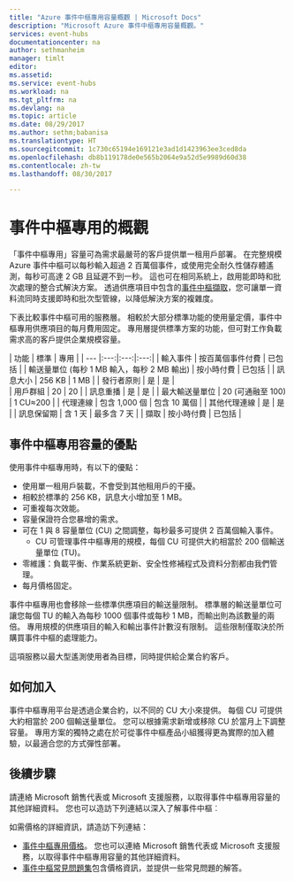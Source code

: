 ```yaml
---
title: "Azure 事件中樞專用容量概觀 | Microsoft Docs"
description: "Microsoft Azure 事件中樞專用容量概觀。"
services: event-hubs
documentationcenter: na
author: sethmanheim
manager: timlt
editor: 
ms.assetid: 
ms.service: event-hubs
ms.workload: na
ms.tgt_pltfrm: na
ms.devlang: na
ms.topic: article
ms.date: 08/29/2017
ms.author: sethm;babanisa
ms.translationtype: HT
ms.sourcegitcommit: 1c730c65194e169121e3ad1d1423963ee3ced8da
ms.openlocfilehash: db8b119178de0e565b2064e9a52d5e9989d60d38
ms.contentlocale: zh-tw
ms.lasthandoff: 08/30/2017

---
```


# <a name="overview-of-event-hubs-dedicated"></a>事件中樞專用的概觀

「事件中樞專用」容量可為需求最嚴苛的客戶提供單一租用戶部署。 在完整規模 Azure 事件中樞可以每秒輸入超過 2 百萬個事件，或使用完全耐久性儲存體遙測，每秒可高達 2 GB 且延遲不到一秒。 這也可在相同系統上，啟用能即時和批次處理的整合式解決方案。 透過供應項目中包含的[事件中樞擷取](event-hubs-capture-overview.md)，您可讓單一資料流同時支援即時和批次型管線，以降低解決方案的複雜度。

下表比較事件中樞可用的服務層。 相較於大部分標準功能的使用量定價，事件中樞專用供應項目的每月費用固定。 專用層提供標準方案的功能，但可對工作負載需求高的客戶提供企業規模容量。 

| 功能 | 標準 | 專用 |
| --- |:---:|:---:|:---:|
| 輸入事件 | 按百萬個事件付費 | 已包括 |
| 輸送量單位 (每秒 1 MB 輸入，每秒 2 MB 輸出) | 按小時付費 | 已包括 |
| 訊息大小 | 256 KB | 1 MB |
| 發行者原則 | 是 | 是 |   
| 用戶群組 | 20 | 20 |
| 訊息重播 | 是 | 是 |
| 最大輸送量單位 | 20 (可通融至 100)   | 1 CU≈200 |
| 代理連線 | 包含 1,000 個 | 包含 10 萬個 |
| 其他代理連線 | 是 | 是 |
| 訊息保留期 | 含 1 天 | 最多含 7 天 |
| 擷取 | 按小時付費 | 已包括 |

## <a name="benefits-of-event-hubs-dedicated-capacity"></a>事件中樞專用容量的優點

使用事件中樞專用時，有以下的優點：

* 使用單一租用戶裝載，不會受到其他租用戶的干擾。
* 相較於標準的 256 KB，訊息大小增加至 1 MB。
* 可重複每次效能。
* 容量保證符合您暴增的需求。
* 可在 1 與 8 容量單位 (CU) 之間調整，每秒最多可提供 2 百萬個輸入事件。
  * CU 可管理事件中樞專用的規模，每個 CU 可提供大約相當於 200 個輸送量單位 (TU)。
* 零維護：負載平衡、作業系統更新、安全性修補程式及資料分割都由我們管理。
* 每月價格固定。

事件中樞專用也會移除一些標準供應項目的輸送量限制。 標準層的輸送量單位可讓您每個 TU 的輸入為每秒 1000 個事件或每秒 1 MB，而輸出則為該數量的兩倍。 專用規模的供應項目的輸入和輸出事件計數沒有限制。 這些限制僅取決於所購買事件中樞的處理能力。

這項服務以最大型遙測使用者為目標，同時提供給企業合約客戶。

## <a name="how-to-onboard"></a>如何加入

事件中樞專用平台是透過企業合約，以不同的 CU 大小來提供。 每個 CU 可提供大約相當於 200 個輸送量單位。 您可以根據需求新增或移除 CU 於當月上下調整容量。 專用方案的獨特之處在於可從事件中樞產品小組獲得更為實際的加入體驗，以最適合您的方式彈性部署。 

## <a name="next-steps"></a>後續步驟
請連絡 Microsoft 銷售代表或 Microsoft 支援服務，以取得事件中樞專用容量的其他詳細資料。 您也可以造訪下列連結以深入了解事件中樞︰

如需價格的詳細資訊，請造訪下列連結：

- [事件中樞專用價格](https://azure.microsoft.com/pricing/details/event-hubs/)。 您也可以連絡 Microsoft 銷售代表或 Microsoft 支援服務，以取得事件中樞專用容量的其他詳細資料。
- [事件中樞常見問題集](event-hubs-faq.md)包含價格資訊，並提供一些常見問題的解答。 

